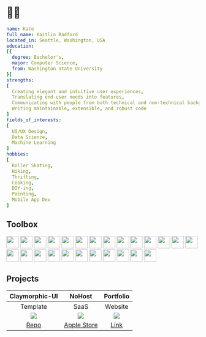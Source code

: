 # 👋🏻

```yaml
name: Kate
full_name: Kaitlin Radford
located_in: Seattle, Washington, USA
education: 
[{
  degree: Bachelor's,
  major: Computer Science,
  from: Washington State University
}]
strengths:
[
  Creating elegant and intuitive user experiences,
  Translating end-user needs into features,
  Communicating with people from both technical and non-technical backgrounds,
  Writing maintainable, extensible, and robust code
]
fields_of_interests: 
[
  UI/UX Design,
  Data Science,
  Machine Learning
]
hobbies: 
[
  Roller Skating,
  Hiking,
  Thrifting,
  Cooking,
  DIY-ing,
  Painting,
  Mobile App Dev
]
```

## Toolbox

<img altText="JavaScript" height="32" width="32" src="https://cdn.simpleicons.org/javascript"/> <img height="32" width="32" src="https://cdn.simpleicons.org/typescript"/> <img height="32" width="32" src="https://cdn.simpleicons.org/python"/> <img height="32" width="32" src="https://cdn.simpleicons.org/c"/> <img height="32" width="32" src="https://cdn.simpleicons.org/c++"/> <img altText="" height="32" width="32" src="https://cdn.simpleicons.org/css3"/>  <img height="32" width="32" src="https://cdn.simpleicons.org/gnubash"/> <img height="32" width="32" src="https://cdn.simpleicons.org/swift"/> <img height="32" width="32" src="https://cdn.simpleicons.org/mysql"/> <img height="32" width="32" src="https://cdn.simpleicons.org/mongodb"/> <img height="32" width="32" src="https://cdn.simpleicons.org/amazonaws"/> <img height="32" width="32" src="https://cdn.simpleicons.org/microsoftazure"/> <img height="32" width="32" src="https://cdn.simpleicons.org/heroku"/> <img height="32" width="32" src="https://cdn.simpleicons.org/react"/> <img height="32" width="32" src="https://cdn.simpleicons.org/expo"/> <img height="32" width="32" src="https://cdn.simpleicons.org/ubuntu"/> <img height="32" width="32" src="https://cdn.simpleicons.org/express"/> <img height="32" width="32" src="https://cdn.simpleicons.org/mui"/> <img height="32" width="32" src="https://cdn.simpleicons.org/twilio"/> <img height="32" width="32" src="https://cdn.simpleicons.org/sentry"/> <img height="32" width="32" src="https://cdn.simpleicons.org/visualstudiocode"/> <img height="32" width="32" src="https://cdn.simpleicons.org/microsoftteams"/> <img height="32" src="https://cdn.simpleicons.org/notion"/> <img height="32" width="32" src="https://cdn.simpleicons.org/canva"/> <img height="32" width="32" src="https://cdn.simpleicons.org/figma"/>

## Projects

| Claymorphic-UI | NoHost | Portfolio |
| :---: | :---: | :---: |
| Template | SaaS | Website |
| <img src="https://github.com/k-radford/k-radford/assets/38546146/7af9f333-3411-4daa-a499-5465f12ee82a" maxHeight="400px" align="center"> | <img src="https://github.com/k-radford/k-radford/assets/38546146/c50d1470-12b9-49e0-b75d-670829125a2a" maxHeight="400px" align="center"> | <img src="https://github.com/k-radford/k-radford/assets/38546146/fc3e71b4-8572-4328-9fe8-3ea7c19167a4" maxHeight="400px" align="center"> |
| [Repo](https://github.com/k-radford/Claymorphic-UI "github.com/k-radford/Claymorphic-UI") | [Apple Store](https://apps.apple.com/us/app/nohost/id1643995980 "apps.apple.com/us/app/nohost/id1643995980") | [Link](http://www.k-radford.com "k-radford.com") |
  
<!-- MARKDOWN LINKS & IMAGES -->
<!-- https://www.markdownguide.org/basic-syntax/#reference-style-links -->
[nohost-img]: https://github.com/k-radford/k-radford/assets/38546146/7af9f333-3411-4daa-a499-5465f12ee82a
[claymorphic-img]: https://github.com/k-radford/k-radford/assets/38546146/7af9f333-3411-4daa-a499-5465f12ee82a
[portfolio-img]: https://github.com/k-radford/k-radford/assets/38546146/fc3e71b4-8572-4328-9fe8-3ea7c19167a4
